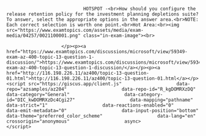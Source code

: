 <p class="card-text">
							
								HOTSPOT -<br>How should you configure the release retention policy for the investment planning depletions suite? To answer, select the appropriate options in the answer area.<br>NOTE: Each correct selection is worth one point.<br>Hot Area:<br><img src="https://www.examtopics.com/assets/media/exam-media/04257/0021100001.png" class="in-exam-image"><br>
							
						</p><p><a href="https://www.examtopics.com/discussions/microsoft/view/59349-exam-az-400-topic-13-question-1-discussion/">https://www.examtopics.com/discussions/microsoft/view/59349-exam-az-400-topic-13-question-1-discussion/</a></p><p><a href="http://116.198.226.11/az400/topic-13-question-01.html">http://116.198.226.11/az400/topic-13-question-01.html</a></p><script src="https://giscus.app/client.js"                    data-repo="azsamples/az204"                    data-repo-id="R_kgDOMRXzDQ"                    data-category="General"                    data-category-id="DIC_kwDOMRXzDc4Cgi27"                    data-mapping="pathname"                    data-strict="1"                    data-reactions-enabled="0"                    data-emit-metadata="0"                    data-input-position="bottom"                    data-theme="preferred_color_scheme"                    data-lang="en"                    crossorigin="anonymous"                    async>                    </script>